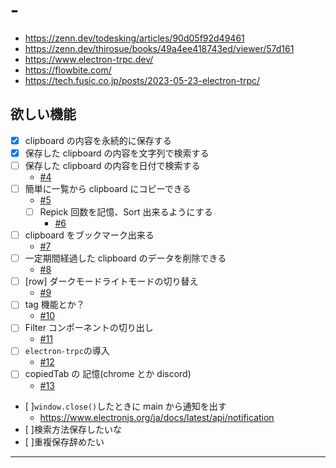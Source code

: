 # -

- https://zenn.dev/todesking/articles/90d05f92d49461
- https://zenn.dev/thirosue/books/49a4ee418743ed/viewer/57d161
- https://www.electron-trpc.dev/
- https://flowbite.com/
- https://tech.fusic.co.jp/posts/2023-05-23-electron-trpc/

## 欲しい機能

- [x] clipboard の内容を永続的に保存する
- [x] 保存した clipboard の内容を文字列で検索する
- [ ] 保存した clipboard の内容を日付で検索する
  - [#4](https://github.com/IrukNuj/RepickClip/issues/4)
- [ ] 簡単に一覧から clipboard にコピーできる
  - [#5](https://github.com/IrukNuj/RepickClip/issues/5)
  - [ ] Repick 回数を記憶、Sort 出来るようにする
    - [#6](https://github.com/IrukNuj/RepickClip/issues/6)
- [ ] clipboard をブックマーク出来る
  - [#7](https://github.com/IrukNuj/RepickClip/issues/7)
- [ ] 一定期間経過した clipboard のデータを削除できる
  - [#8](https://github.com/IrukNuj/RepickClip/issues/8)
- [ ] [row] ダークモードライトモードの切り替え
  - [#9](https://github.com/IrukNuj/RepickClip/issues/9)
- [ ] tag 機能とか？
  - [#10](https://github.com/IrukNuj/RepickClip/issues/10)
- [ ] Filter コンポーネントの切り出し
  - [#11](https://github.com/IrukNuj/RepickClip/issues/11)
- [ ] `electron-trpc`の導入
  - [#12](https://github.com/IrukNuj/RepickClip/issues/12)
- [ ] copiedTab の 記憶(chrome とか discord)
  - [#13](https://github.com/IrukNuj/RepickClip/issues/13)
- [ ]`window.close()`したときに main から通知を出す
  - https://www.electronjs.org/ja/docs/latest/api/notification
- [ ]検索方法保存したいな
- [ ]重複保存辞めたい

---

<!-- # Vite + React + Typescript + Electron - Starter

![Vite + React + Typescript + Tailwind + Electron Starter](Screenshot.jpg)

> It is a simple starter template without unnecessary packages.

This very simple Starter template, utilizes [Vite](https://github.com/vitejs/vite), [Tailwind](https://tailwindcss.com/), [React](https://reactjs.org/), [Typescript](https://www.typescriptlang.org/) and [Electron](https://electronjs.org/).

By default, the React framework is used for the interface, but you can easily use any other framework such as Vue, Preact, Angular, Svelte or anything else.

> Vite is framework agnostic

## Installation

Clone this repo and install all dependencies
`yarn` or `npm install`

## Development

`yarn dev` or `npm run dev`

## Build

`yarn build` or `npm run build`

## Publish

`yarn dist` or `npm run dist`

## More advanced templates

If you are looking for more advanced templates than this, please go to one of the following links (these are some other links out of the **[awesome-vite](https://github.com/vitejs/awesome-vite)** repo) or you can help me make this template better 🙂

Links:

- [vite-react-electron](https://github.com/caoxiemeihao/vite-react-electron)
- [electron-vite-react](https://github.com/twstyled/electron-vite-react)
- [vite-electron-esbuild-starter](https://github.com/jctaoo/vite-electron-esbuild-starter) -->
